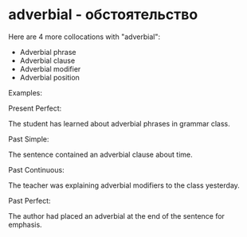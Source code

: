# adverbial  - обстоятельство




Here are 4 more collocations with "adverbial":

- Adverbial phrase
- Adverbial clause
- Adverbial modifier
- Adverbial position

Examples:

Present Perfect:

The student has learned about adverbial phrases in grammar class.

Past Simple:

The sentence contained an adverbial clause about time.

Past Continuous:

The teacher was explaining adverbial modifiers to the class yesterday.

Past Perfect:

The author had placed an adverbial at the end of the sentence for emphasis.